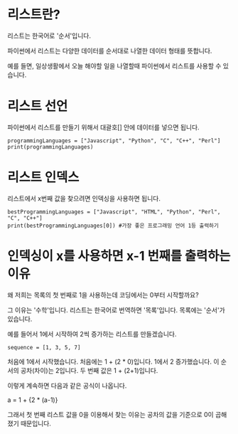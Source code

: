# 리스트란?
리스트는 한국어로 '순서'입니다.

파이썬에서 리스트는 다양한 데이터를 순서대로 나열한 데이터 형태를 뜻합니다.

예를 들면, 일상생활에서 오늘 해야할 일을 나열할때 파이썬에서 리스트를 사용할 수 있습니다.

# 리스트 선언
파이썬에서 리스트를 만들기 위해서 대괄호[] 안에 데이터를 넣으면 됩니다.

```
programmingLanguages = ["Javascript", "Python", "C", "C++", "Perl"]
print(programmingLanguages)
```

# 리스트 인덱스
리스트에서 x번째 값을 찾으려면 인덱싱을 사용하면 됩니다.

```
bestProgrammingLanguages = ["Javascript", "HTML", "Python", "Perl", "C", "C++"]
print(bestProgrammingLanguages[0]) #가장 좋은 프로그래밍 언어 1등 출력하기
```

# 인덱싱이 x를 사용하면 x-1 번째를 출력하는 이유
왜 저희는 목록의 첫 번째로 1을 사용하는데 코딩에서는 0부터 시작할까요?

그 이유는 '수학'입니다. 리스트는 한국어로 번역하면 '목록'입니다. 목록에는 '순서'가 있습니다.

예를 들어서 1에서 시작하여 2씩 증가하는 리스트를 만들겠습니다.

```
sequence = [1, 3, 5, 7]
```

처음에 1에서 시작했습니다. 처음에는 1 + (2 * 0)입니다.
1에서 2 증가했습니다. 이 순서의 공차(차이)는 2입니다. 두 번째 값은 1 + (2+1)입니다.

이렇게 계속하면 다음과 같은 공식이 나옵니다.

a = 1 + {2 * (a-1)}

그래서 첫 번째 리스트 값을 0을 이용해서 찾는 이유는 공차의 값을 기준으로 0이 곱해졌기 때문입니다.
